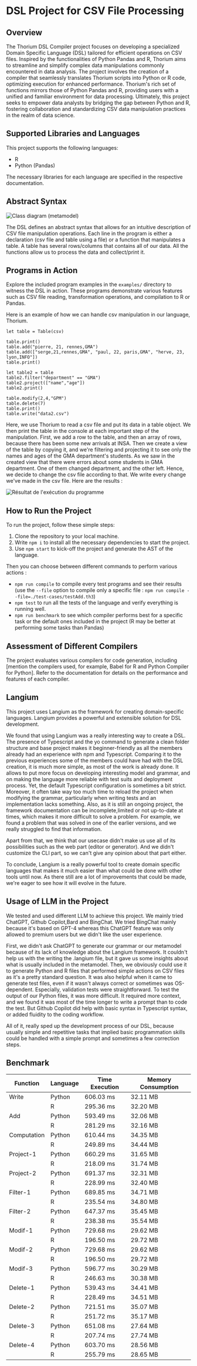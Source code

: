 # DSL Project for CSV File Processing

## Overview

The Thorium DSL Compiler project focuses on developing a specialized Domain Specific Language (DSL) tailored for efficient operations on CSV files. Inspired by the functionalities of Python Pandas and R, Thorium aims to streamline and simplify complex data manipulations commonly encountered in data analysis. The project involves the creation of a compiler that seamlessly translates Thorium scripts into Python or R code, optimizing execution for enhanced performance. Thorium's rich set of functions mirrors those of Python Pandas and R, providing users with a unified and familiar environment for data processing. Ultimately, this project seeks to empower data analysts by bridging the gap between Python and R, fostering collaboration and standardizing CSV data manipulation practices in the realm of data science.

## Supported Libraries and Languages

This project supports the following languages:

- R
- Python (Pandas)

The necessary libraries for each language are specified in the respective documentation.

## Abstract Syntax

![Class diagram (metamodel)](./diagram.png)

The DSL defines an abstract syntax that allows for an intuitive description of CSV file manipulation operations. Each line in the program is either a declaration (csv file and table using a file) or a function that manipulates a table. A table has several rows/columns that contains all of our data. All the functions allow us to process the data and collect/print it.

## Programs in Action

Explore the included program examples in the `examples/` directory to witness the DSL in action. These programs demonstrate various features such as CSV file reading, transformation operations, and compilation to R or Pandas.

Here is an example of how we can handle csv manipulation in our language, Thorium.

```let csv = CSVFile("data.csv")
let table = Table(csv)

table.print()
table.add("pierre, 21, rennes,GMA")
table.add(["serge,21,rennes,GMA", "paul, 22, paris,GMA", "herve, 23, lyon,INFO"])
table.print()

let table2 = table
table2.filter("department" == "GMA")
table2.project(["name","age"])
table2.print()

table.modify(2,4,"GPM")
table.delete(7)
table.print()
table.write("data2.csv")
```

Here, we use Thorium to read a csv file and put its data in a table object. We then print the table in the console at each important step of the manipulation.
First, we add a row to the table, and then an array of rows, because there has been some new arrivals at INSA.
Then we create a view of the table by copying it, and we're filtering and projecting it to see only the names and ages of the GMA department's students.
As we saw in the created view that there were errors about some students in GMA department. One of them changed department, and the other left. Hence, we decide to change the csv file according to that. We write every change we've made in the csv file. Here are the results :

![Résultat de l'exécution du programme](./example.png)

## How to Run the Project

To run the project, follow these simple steps:

1. Clone the repository to your local machine.
2. Write `npm i` to install all the necessary dependencies to start the project.
3. Use `npm start` to kick-off the project and generate the AST of the language.

Then you can choose between different commands to perform various actions :

- `npm run compile` to compile every test programs and see their results (use the `--file` option to compile only a specific file : `npm run compile --file=./test-cases/testAdd.th3`)
- `npm test` to run all the tests of the language and verify everything is running well.
- `npm run benchmark` to see which compiler performs best for a specific task or the default ones included in the project (R may be better at performing some tasks than Pandas)

## Assessment of Different Compilers

The project evaluates various compilers for code generation, including [mention the compilers used, for example, Babel for R and Python Compiler for Python]. Refer to the documentation for details on the performance and features of each compiler.

## Langium

This project uses Langium as the framework for creating domain-specific languages. Langium provides a powerful and extensible solution for DSL development.

We found that using Langium was a really interesting way to create a DSL. The presence of Typescript and the yo command to generate a clean folder structure and base project makes it beginner-friendly as all the members already had an experience with npm and Typescript. Comparing it to the previous experiences some of the members could have had with the DSL creation, it is much more simple, as most of the work is already done. It allows to put more focus on developing interesting model and grammar, and on making the language more reliable with test suits and deployment process.
Yet, the default Typescript configuration is sometimes a bit strict. Moreover, it often take way too much time to reload the project when modifying the grammar, particularly when writing tests and an implementation lacks something. Also, as it is still an ongoing project, the framework documentation can be incomplete,limited or not up-to-date at times, which makes it more difficult to solve a problem. For example, we found a problem that was solved in one of the earlier versions, and we really struggled to find that information.

Apart from that, we think that our usecase didn't make us use all of its possibilities such as the web part (editor or generator). And we didn't customize the CLI part, so we can't give any opinion about that part either.

To conclude, Langium is a really powerful tool to create domain specific languages that makes it much easier than what could be done with other tools until now. As there still are a lot of improvements that could be made, we're eager to see how it will evolve in the future.

## Usage of LLM in the Project

We tested and used different LLM to achieve this project. We mainly tried ChatGPT, Github Copilot,Bard and BingChat. We tried BingChat mainly because it's based on GPT-4 whereas this ChatGPT feature was only allowed to premium users but we didn't like the user experience.

First, we didn't ask ChatGPT to generate our grammar or our metamodel because of its lack of knowledge about the Langium framework. It couldn't help us with the writing the .langium file, but it gave us some insights about what is usually included in the metamodel.
Then, we obviously could use it to generate Python and R files that performed simple actions on CSV files as it's a pretty standard question. It was also helpful when it came to generate test files, even if it wasn't always correct or sometimes was OS-dependent. Especially, validation tests were straightforward. To test the output of our Python files, it was more difficult. It required more context, and we found it was most of the time longer to write a prompt than to code the test. But Github Copilot did help with basic syntax in Typescript syntax, or added fluidity to the coding workflow.

All of it, really sped up the development process of our DSL, because usually simple and repetitive tasks that implied basic programmation skills could be handled with a simple prompt and sometimes a few correction steps.


## Benchmark
| Function | Language | Time Execution | Memory Consumption |
|----------|----------|----------------|--------------------|
| Write    | Python   | 606.03 ms   | 32.11 MB|
|          | R        | 295.36 ms   | 32.20 MB| 
| Add      | Python   | 593.49 ms   | 32.06 MB|
|          | R        | 281.29 ms   | 32.16 MB|
| Computation| Python   | 610.44 ms   | 34.35 MB|
|          | R   | 249.89 ms   | 34.44 MB|
| Project-1| Python   | 660.29 ms   | 31.65 MB|
|          | R   | 218.09 ms   | 31.74 MB|
| Project-2| Python   | 691.37 ms   | 32.31 MB|
|          | R   | 228.99 ms   | 32.40 MB|
| Filter-1 | Python   | 689.85 ms   | 34.71 MB|
|          | R   | 235.54 ms   | 34.80 MB|
| Filter-2 | Python   | 647.37 ms   | 35.45 MB|
|          | R   | 238.38 ms   | 35.54 MB|
| Modif-1 | Python   | 729.68 ms   | 29.62 MB|
|          | R   | 196.50 ms   | 29.72 MB|
| Modif-2 | Python   | 729.68 ms   | 29.62 MB|
|          | R   | 196.50 ms   | 29.72 MB|
| Modif-3 | Python   | 596.77 ms   | 30.29 MB|
|          | R   | 246.63 ms   | 30.38 MB|
| Delete-1 | Python   | 539.43 ms   | 34.41 MB|
|          | R   | 228.49 ms   | 34.51 MB|
| Delete-2 | Python   | 721.51 ms   | 35.07 MB|
|          | R   | 251.72 ms   | 35.17 MB|
| Delete-3 | Python   | 651.08 ms   | 27.64 MB|
|          | R   | 207.74 ms   | 27.74 MB|
| Delete-4 | Python   | 603.70 ms   | 28.56 MB|
|          | R   | 255.79 ms   | 28.65 MB|
